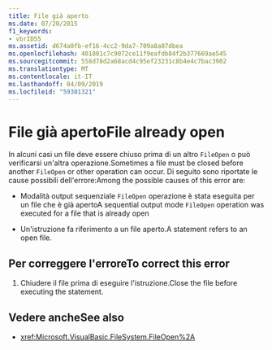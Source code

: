 ```yaml
---
title: File già aperto
ms.date: 07/20/2015
f1_keywords:
- vbrID55
ms.assetid: d674a0fb-ef16-4cc2-9da7-709a8a07dbea
ms.openlocfilehash: 401801c7c9072ce11f9eafdb84f2b377669ae545
ms.sourcegitcommit: 558d78d2a68acd4c95ef23231c8b4e4c7bac3902
ms.translationtype: MT
ms.contentlocale: it-IT
ms.lasthandoff: 04/09/2019
ms.locfileid: "59301321"
---
```

# <a name="file-already-open"></a><span data-ttu-id="c8c72-102">File già aperto</span><span class="sxs-lookup"><span data-stu-id="c8c72-102">File already open</span></span>
<span data-ttu-id="c8c72-103">In alcuni casi un file deve essere chiuso prima di un altro `FileOpen` o può verificarsi un'altra operazione.</span><span class="sxs-lookup"><span data-stu-id="c8c72-103">Sometimes a file must be closed before another `FileOpen` or other operation can occur.</span></span> <span data-ttu-id="c8c72-104">Di seguito sono riportate le cause possibili dell'errore:</span><span class="sxs-lookup"><span data-stu-id="c8c72-104">Among the possible causes of this error are:</span></span>  
  
-   <span data-ttu-id="c8c72-105">Modalità output sequenziale `FileOpen` operazione è stata eseguita per un file che è già aperto</span><span class="sxs-lookup"><span data-stu-id="c8c72-105">A sequential output mode `FileOpen` operation was executed for a file that is already open</span></span>  
  
-   <span data-ttu-id="c8c72-106">Un'istruzione fa riferimento a un file aperto.</span><span class="sxs-lookup"><span data-stu-id="c8c72-106">A statement refers to an open file.</span></span>  
  
## <a name="to-correct-this-error"></a><span data-ttu-id="c8c72-107">Per correggere l'errore</span><span class="sxs-lookup"><span data-stu-id="c8c72-107">To correct this error</span></span>  
  
1. <span data-ttu-id="c8c72-108">Chiudere il file prima di eseguire l'istruzione.</span><span class="sxs-lookup"><span data-stu-id="c8c72-108">Close the file before executing the statement.</span></span>  
  
## <a name="see-also"></a><span data-ttu-id="c8c72-109">Vedere anche</span><span class="sxs-lookup"><span data-stu-id="c8c72-109">See also</span></span>

- <xref:Microsoft.VisualBasic.FileSystem.FileOpen%2A>

